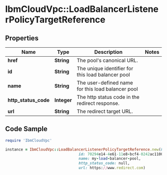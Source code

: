 # IbmCloudVpc::LoadBalancerListenerPolicyTargetReference

## Properties

Name | Type | Description | Notes
------------ | ------------- | ------------- | -------------
**href** | **String** | The pool&#39;s canonical URL. | 
**id** | **String** | The unique identifier for this load balancer pool | 
**name** | **String** | The user-defined name for this load balancer pool | 
**http_status_code** | **Integer** | The http status code in the redirect response. | 
**url** | **String** | The redirect target URL. | 

## Code Sample

```ruby
require 'IbmCloudVpc'

instance = IbmCloudVpc::LoadBalancerListenerPolicyTargetReference.new(href: https://us-south.iaas.cloud.ibm.com/v1/load_balancers/dd754295-e9e0-4c9d-bf6c-58fbc59e5727/pools/70294e14-4e61-11e8-bcf4-0242ac110004,
                                 id: 70294e14-4e61-11e8-bcf4-0242ac110004,
                                 name: my-load-balancer-pool,
                                 http_status_code: null,
                                 url: https://www.redirect.com)
```


